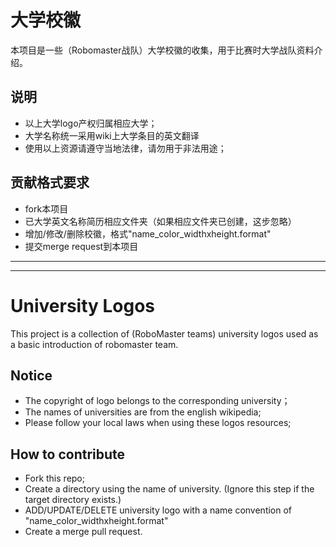 # 大学校徽

本项目是一些（Robomaster战队）大学校徽的收集，用于比赛时大学战队资料介绍。



## 说明
* 以上大学logo产权归属相应大学；
* 大学名称统一采用wiki上大学条目的英文翻译
* 使用以上资源请遵守当地法律，请勿用于非法用途；


## 贡献格式要求
* fork本项目
* 已大学英文名称简历相应文件夹（如果相应文件夹已创建，这步忽略）
* 增加/修改/删除校徽，格式"name\_color\_widthxheight.format"
* 提交merge request到本项目


---
---

# University Logos

This project is a collection of (RoboMaster teams) university logos used as a basic introduction of robomaster team.



## Notice
* The copyright of logo belongs to the corresponding university；
* The names of universities are from the english wikipedia;
* Please follow your local laws when using these logos resources;


## How to contribute
* Fork this repo;
* Create a directory using the name of university. (Ignore this step if the target directory exists.)
* ADD/UPDATE/DELETE university logo with a name convention of "name\_color\_widthxheight.format"
* Create a merge pull request.

